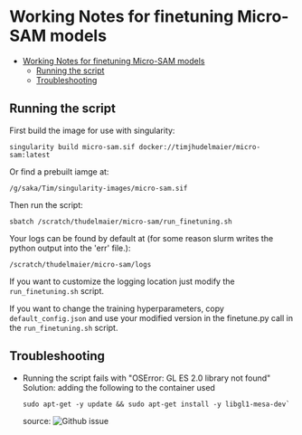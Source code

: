 # Working Notes for finetuning Micro-SAM models

<!--toc:start-->

- [Working Notes for finetuning Micro-SAM models](#working-notes-for-finetuning-micro-sam-models)
  - [Running the script](#running-the-script)
  - [Troubleshooting](#troubleshooting)
  <!--toc:end-->

## Running the script

First build the image for use with singularity:

```{bash}
singularity build micro-sam.sif docker://timjhudelmaier/micro-sam:latest
```

Or find a prebuilt iamge at:

```{bash}
/g/saka/Tim/singularity-images/micro-sam.sif
```

Then run the script:

```{bash}
sbatch /scratch/thudelmaier/micro-sam/run_finetuning.sh
```

Your logs can be found by default at
(for some reason slurm writes the python output into the 'err' file.):

```{bash}
/scratch/thudelmaier/micro-sam/logs
```

If you want to customize the logging location just modify the `run_finetuning.sh`
script.

If you want to change the training hyperparameters, copy `default_config.json` and
use your modified version in the finetune.py call in the `run_finetuning.sh` script.

## Troubleshooting

- Running the script fails with "OSError: GL ES 2.0 library not found"
  Solution: adding the following to the container used

  ```{bash}
  sudo apt-get -y update && sudo apt-get install -y libgl1-mesa-dev`
  ```

  source: ![Github issue](https://github.com/nektos/act/issues/2438)
